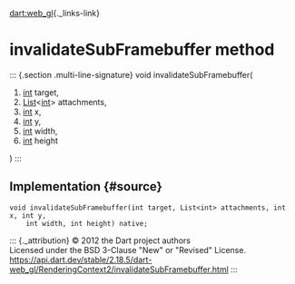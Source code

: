 [dart:web\_gl](../../dart-web_gl/dart-web_gl-library){._links-link}

invalidateSubFramebuffer method
===============================

::: {.section .multi-line-signature}
void invalidateSubFramebuffer(

1.  [int](../../dart-core/int-class) target,
2.  [List](../../dart-core/list-class)\<[int](../../dart-core/int-class)\>
    attachments,
3.  [int](../../dart-core/int-class) x,
4.  [int](../../dart-core/int-class) y,
5.  [int](../../dart-core/int-class) width,
6.  [int](../../dart-core/int-class) height

)
:::

Implementation {#source}
--------------

``` {.language-dart data-language="dart"}
void invalidateSubFramebuffer(int target, List<int> attachments, int x, int y,
    int width, int height) native;
```

::: {._attribution}
© 2012 the Dart project authors\
Licensed under the BSD 3-Clause \"New\" or \"Revised\" License.\
<https://api.dart.dev/stable/2.18.5/dart-web_gl/RenderingContext2/invalidateSubFramebuffer.html>
:::
